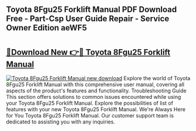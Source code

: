 ## Toyota 8Fgu25 Forklift Manual PDF Download Free - Part-Csp User Guide Repair - Service Owner Edition aeWF5

# <h2><a href="http://bc76227.oget.top/?id=Toyota+8Fgu25+Forklift+Manual">🔗Download New 👉🔴 Toyota 8Fgu25 Forklift Manual</a></h2>

[![Toyota 8Fgu25 Forklift Manual new download](https://i.imgur.com/5g1atiW.png)](http://bc76227.oget.top/?id=Toyota+8Fgu25+Forklift+Manual)
Explore the world of Toyota 8Fgu25 Forklift Manual with this comprehensive user manual, covering all aspects of the product's features and functionality. Troubleshooting Guide This section offers solutions to common issues encountered while using your Toyota 8Fgu25 Forklift Manual. Explore the possibilities of list of features with your new Toyota 8Fgu25 Forklift Manual. We're Always Here for You Toyota 8Fgu25 Forklift Manual. Our customer support team is dedicated to assisting you with any inquiries.
